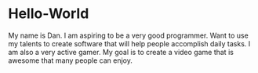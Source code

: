 # Hello-World
My name is Dan. I am aspiring to be a very good programmer. Want to use my talents to create software that will help people accomplish daily tasks.
I am also a very active gamer. My goal is to create a video game that is awesome that many people can enjoy.
